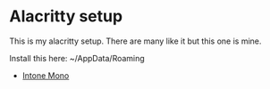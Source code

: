 # Alacritty setup
This is my alacritty setup. There are many like it but this one is mine.

Install this here: ~/AppData/Roaming

- [Intone Mono](https://www.nerdfonts.com/font-downloads)
